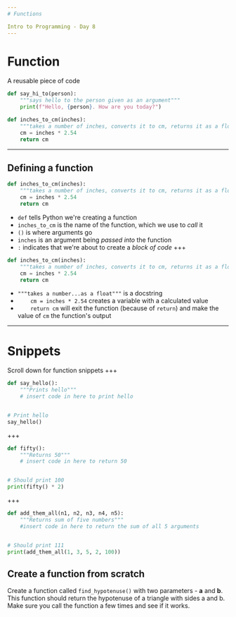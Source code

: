 ```yaml
---
# Functions

Intro to Programming - Day 8
---
```

# Function

A reusable piece of code

```python
def say_hi_to(person):
    """says hello to the person given as an argument"""
    print(f"Hello, {person}. How are you today?")
```

```python
def inches_to_cm(inches):
    """takes a number of inches, converts it to cm, returns it as a float"""
    cm = inches * 2.54
    return cm
```
---
## Defining a function

```python
def inches_to_cm(inches):
    """takes a number of inches, converts it to cm, returns it as a float"""
    cm = inches * 2.54
    return cm
```

* ```def``` tells Python we're creating a function
* ```inches_to_cm``` is the name of the function, which we use to *call* it
* ```()``` is where arguments go
* ```inches``` is an argument being *passed into* the function
* ```:``` indicates that we're about to create a *block of code*
+++
```python
def inches_to_cm(inches):
    """takes a number of inches, converts it to cm, returns it as a float"""
    cm = inches * 2.54
    return cm
```

* ```"""takes a number...as a float"""``` is a docstring
* ```    cm = inches * 2.54``` creates a variable with a calculated value
* ```    return cm``` will exit the function (because of ```return```) and make the value of ```cm``` the function's output
---
# Snippets

Scroll down for function snippets
+++
```python
def say_hello():
    """Prints hello"""
    # insert code in here to print hello


# Print hello
say_hello()
```
+++
```python
def fifty():
    """Returns 50"""
    # insert code in here to return 50


# Should print 100
print(fifty() * 2)
```
+++
```python
def add_them_all(n1, n2, n3, n4, n5):
    """Returns sum of five numbers"""
    #insert code in here to return the sum of all 5 arguments


# Should print 111
print(add_them_all(1, 3, 5, 2, 100))
```
## Create a function from scratch

Create a function called ```find_hypotenuse()``` with two parameters - **a** and **b**. This function should return the hypotenuse of a triangle with sides a and b. Make sure you call the function a few times and see if it works.